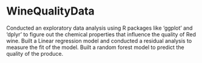 # WineQualityData
Conducted an exploratory data analysis using R packages like ‘ggplot’ and ‘dplyr’ to figure out the chemical properties that influence the quality of Red wine.
Built a Linear regression model and conducted a residual analysis to measure the fit of the model.
Built a random forest model to predict the quality of the produce.
